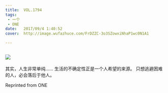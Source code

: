 ```yaml
---
title:	VOL.1794
tags:
 - 一个
 - ONE
date:	2017/09/4 1:40:52
cover:	http://image.wufazhuce.com/FrDZZC-3o3SZowxiNhaP1wc0N1A1

---
```

![](http://image.wufazhuce.com/FrDZZC-3o3SZowxiNhaP1wc0N1A1)
---

其实，人生非常单纯...... 生活的不确定性正是一个人希望的来源。 只想逃避困难的人，必会落后于他人。
 
Reprinted from ONE

